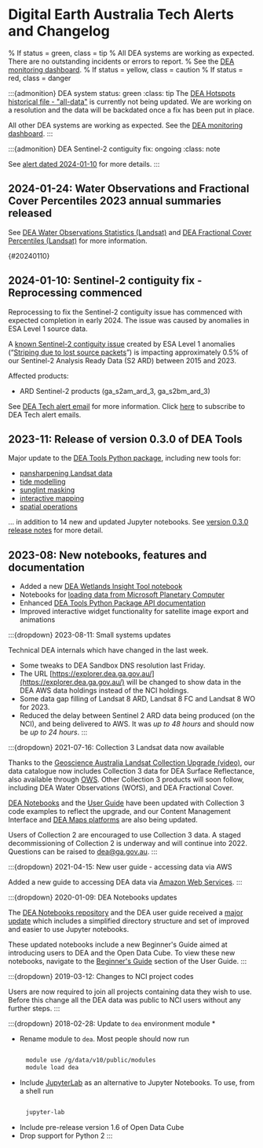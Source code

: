 # Digital Earth Australia Tech Alerts and Changelog

% If status = green, class = tip
% All DEA systems are working as expected. There are no outstanding incidents or errors to report.
% See the [DEA monitoring dashboard](https://monitoring.dea.ga.gov.au/). 
% If status = yellow, class = caution
% If status = red, class = danger

:::{admonition} DEA system status: green
:class: tip
The [DEA Hotspots historical file - "all-data"](https://hotspots.dea.ga.gov.au/files/historic) is currently not being updated. 
We are working on a resolution and the data will be backdated once a fix has been put in place.

All other DEA systems are working as expected. See the [DEA monitoring dashboard](https://monitoring.dea.ga.gov.au/). 
:::

:::{admonition} DEA Sentinel-2 contiguity fix: ongoing
:class: note

See [alert dated 2024-01-10](./#20240110) for more details.
:::

## 2024-01-24: Water Observations and Fractional Cover Percentiles 2023 annual summaries released

See [DEA Water Observations Statistics (Landsat)](/data/product/dea-water-observations-statistics-landsat/?tab=history) 
and [DEA Fractional Cover Percentiles (Landsat)](/data/product/dea-fractional-cover-percentiles-landsat/) for more information. 

{#20240110}
## 2024-01-10: Sentinel-2 contiguity fix - Reprocessing commenced

Reprocessing to fix the Sentinel-2 contiguity issue has commenced with expected completion in early 2024. The issue 
was caused by anomalies in ESA Level 1 source data.

A [known Sentinel-2 contiguity issue](https://communication.ga.gov.au/link/id/zzzz659dea46b27d5565Pzzzz61de67bd94bfe861/page.html) 
created by ESA Level 1 anomalies (“[Striping due to lost source packets](https://communication.ga.gov.au/link/id/zzzz659dea46b3858302Pzzzz61de67bd94bfe861/page.html)”) 
is impacting approximately 0.5% of our Sentinel-2 Analysis Ready Data (S2 ARD) between 2015 and 2023. 

Affected products: 
* ARD Sentinel-2 products (ga_s2am_ard_3, ga_s2bm_ard_3)  

See [DEA Tech alert email](https://communication.ga.gov.au/link/id/zzzz659df9f7f306b556Pzzzz61de67bd94bfe861/page.html) for more information. 
Click [here](https://communication.ga.gov.au/link/id/zzzz659de7f165049054Pzzzz61de67bd94bfe861/page.html) to subscribe to DEA Tech alert emails.

## 2023-11: Release of version 0.3.0 of DEA Tools

Major update to the [DEA Tools Python package](https://docs.dea.ga.gov.au/notebooks/Tools/), including new tools for:
* [pansharpening Landsat data](https://docs.dea.ga.gov.au/notebooks/How_to_guides/Pansharpening.html)
* [tide modelling](https://docs.dea.ga.gov.au/notebooks/How_to_guides/Tidal_modelling.html)
* [sunglint masking](https://docs.dea.ga.gov.au/notebooks/How_to_guides/Sunglint_masking.html)
* [interactive mapping](https://docs.dea.ga.gov.au/notebooks/Interactive_apps/README.html)
* [spatial operations](https://docs.dea.ga.gov.au/notebooks/Tools/gen/dea_tools.spatial.html)

... in addition to 14 new and updated Jupyter notebooks. See [version 0.3.0 release notes](https://github.com/GeoscienceAustralia/dea-notebooks/releases/tag/0.3.0) for more detail.

## 2023-08: New notebooks, features and documentation

* Added a new [DEA Wetlands Insight Tool notebook](https://docs.dea.ga.gov.au/notebooks/DEA_products/DEA_Wetlands_Insight_Tool.html)
* Notebooks for [loading data from Microsoft Planetary Computer](https://docs.dea.ga.gov.au/notebooks/How_to_guides/Planetary_computer.html)
* Enhanced [DEA Tools Python Package API documentation](https://docs.dea.ga.gov.au/notebooks/Tools/)
* Improved interactive widget functionality for satellite image export and animations

:::{dropdown} 2023-08-11: Small systems updates

Technical DEA internals which have changed in the last week.
* Some tweaks to DEA Sandbox DNS resolution last Friday.
* The URL [https://explorer.dea.ga.gov.au/](https://explorer.dea.ga.gov.au/) will be changed to show data in the DEA AWS data holdings instead of the NCI holdings.
* Some data gap filling of Landsat 8 ARD, Landsat 8 FC and Landsat 8 WO for 2023.
* Reduced the delay between Sentinel 2 ARD data being produced (on the NCI), and being delivered to AWS. It was *up to 48 hours* and should now be *up to 24 hours*.
:::

:::{dropdown} 2021-07-16: Collection 3 Landsat data now available

Thanks to the [Geoscience Australia Landsat Collection Upgrade (video)](https://www.youtube.com/watch?v=BNEIG91lu44), 
our data catalogue now includes Collection 3 data for DEA Surface Reflectance, also available through [OWS](https://ows.dea.ga.gov.au/). 
Other Collection 3 products will soon follow, including DEA Water Observations (WOfS), and DEA Fractional Cover.
 
[DEA Notebooks](https://github.com/GeoscienceAustralia/dea-notebooks/) and the [User Guide](/notebooks/Beginners_guide/README/) 
have been updated with Collection 3 code examples to reflect the upgrade, and our Content Management Interface and 
[DEA Maps platforms](https://maps.dea.ga.gov.au/) are also being updated.
 
Users of Collection 2 are encouraged to use Collection 3 data.
A staged decommissioning of Collection 2 is underway and will continue into 2022.
Questions can be raised to dea@ga.gov.au.
:::

:::{dropdown} 2021-04-15: New user guide - accessing data via AWS

Added a new guide to accessing DEA data via [Amazon Web Services](/guides/setup/AWS/data_and_metadata/).
:::

:::{dropdown} 2020-01-09: DEA Notebooks updates

The [DEA Notebooks repository](https://github.com/GeoscienceAustralia/dea-notebooks/) and the DEA user guide received a 
[major update](https://github.com/GeoscienceAustralia/dea-notebooks/releases/tag/notebooks_refresh) which includes a 
simplified directory structure and set of improved and easier to use Jupyter notebooks.

These updated notebooks include a new Beginner's Guide aimed at introducing users to DEA and the Open Data Cube. To view these
new notebooks, navigate to the [Beginner's Guide](/notebooks/Beginners_guide/README/) section of the User Guide.
:::

:::{dropdown} 2019-03-12: Changes to NCI project codes

Users are now required to join all projects containing data they wish to use. Before this change
all the DEA data was public to NCI users without any further steps.
:::

:::{dropdown} 2018-02-28: Update to `dea` environment module
* 
* Rename module to `dea`. Most people should now run

```bash

     module use /g/data/v10/public/modules
     module load dea
```
* Include [JupyterLab](https://blog.jupyter.org/jupyterlab-is-ready-for-users-5a6f039b8906) as an alternative to Jupyter Notebooks. To use, from a shell run

```bash

     jupyter-lab
```
* Include pre-release version 1.6 of Open Data Cube
* Drop support for Python 2
:::
